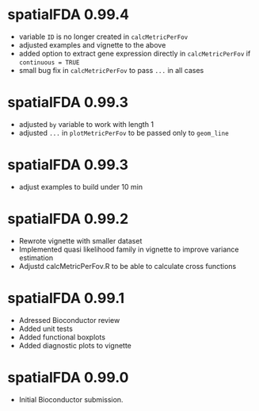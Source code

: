 # spatialFDA 0.99.4
* variable `ID` is no longer created in `calcMetricPerFov`
* adjusted examples and vignette to the above
* added option to extract gene expression directly in `calcMetricPerFov` if
`continuous = TRUE`
* small bug fix in `calcMetricPerFov` to pass `...` in all cases

# spatialFDA 0.99.3
* adjusted `by` variable to work with length 1
* adjusted `...` in `plotMetricPerFov` to be passed only to `geom_line`

# spatialFDA 0.99.3
* adjust examples to build under 10 min

# spatialFDA 0.99.2
* Rewrote vignette with smaller dataset
* Implemented quasi likelihood family in vignette to improve variance estimation
* Adjustd calcMetricPerFov.R to be able to calculate cross functions

# spatialFDA 0.99.1
* Adressed Bioconductor review
* Added unit tests
* Added functional boxplots
* Added diagnostic plots to vignette

# spatialFDA 0.99.0

* Initial Bioconductor submission.

